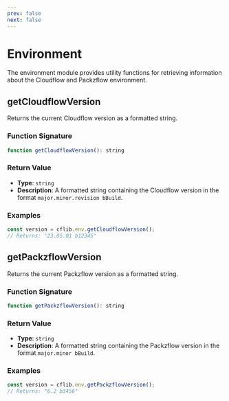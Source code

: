 ```yaml
---
prev: false
next: false
---
```

# Environment

The environment module provides utility functions for retrieving information about the Cloudflow and Packzflow environment.

## getCloudflowVersion

Returns the current Cloudflow version as a formatted string.

### Function Signature

```javascript
function getCloudflowVersion(): string
```

### Return Value

- **Type**: `string`
- **Description**: A formatted string containing the Cloudflow version in the format `major.minor.revision bBuild`.

### Examples

```javascript
const version = cflib.env.getCloudflowVersion();
// Returns: "23.05.01 b12345"
```

## getPackzflowVersion

Returns the current Packzflow version as a formatted string.

### Function Signature

```javascript
function getPackzflowVersion(): string
```

### Return Value

- **Type**: `string`
- **Description**: A formatted string containing the Packzflow version in the format `major.minor bBuild`.

### Examples

```javascript
const version = cflib.env.getPackzflowVersion();
// Returns: "6.2 b3456"
```

